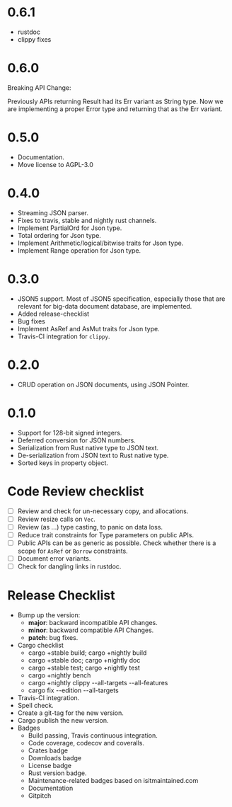 0.6.1
=====

- rustdoc
- clippy fixes

0.6.0
=====

Breaking API Change:

Previously APIs returning Result had its Err variant as String type.
Now we are implementing a proper Error type and returning that as the
Err variant.

0.5.0
=====

- Documentation.
- Move license to AGPL-3.0

0.4.0
=====

* Streaming JSON parser.
* Fixes to travis, stable and nightly rust channels.
* Implement PartialOrd for Json type.
* Total ordering for Json type.
* Implement Arithmetic/logical/bitwise traits for Json type.
* Implement Range operation for Json type.

0.3.0
=====

* JSON5 support. Most of JSON5 specification, especially those
that are relevant for big-data document database, are implemented.
* Added release-checklist
* Bug fixes
* Implement AsRef and AsMut traits for Json type.
* Travis-CI integration for ``clippy``.

0.2.0
=====

* CRUD operation on JSON documents, using JSON Pointer.

0.1.0
=====

* Support for 128-bit signed integers.
* Deferred conversion for JSON numbers.
* Serialization from Rust native type to JSON text.
* De-serialization from JSON text to Rust native type.
* Sorted keys in property object.

Code Review checklist
=====================

* [ ] Review and check for un-necessary copy, and allocations.
* [ ] Review resize calls on `Vec`.
* [ ] Review (as ...) type casting, to panic on data loss.
* [ ] Reduce trait constraints for Type parameters on public APIs.
* [ ] Public APIs can be as generic as possible. Check whether there
      is a scope for `AsRef` or `Borrow` constraints.
* [ ] Document error variants.
* [ ] Check for dangling links in rustdoc.

Release Checklist
=================

* Bump up the version:
  * __major__: backward incompatible API changes.
  * __minor__: backward compatible API Changes.
  * __patch__: bug fixes.
* Cargo checklist
  * cargo +stable build; cargo +nightly build
  * cargo +stable doc; cargo +nightly doc
  * cargo +stable test; cargo +nightly test
  * cargo +nightly bench
  * cargo +nightly clippy --all-targets --all-features
  * cargo fix --edition --all-targets
* Travis-CI integration.
* Spell check.
* Create a git-tag for the new version.
* Cargo publish the new version.
* Badges
  * Build passing, Travis continuous integration.
  * Code coverage, codecov and coveralls.
  * Crates badge
  * Downloads badge
  * License badge
  * Rust version badge.
  * Maintenance-related badges based on isitmaintained.com
  * Documentation
  * Gitpitch

